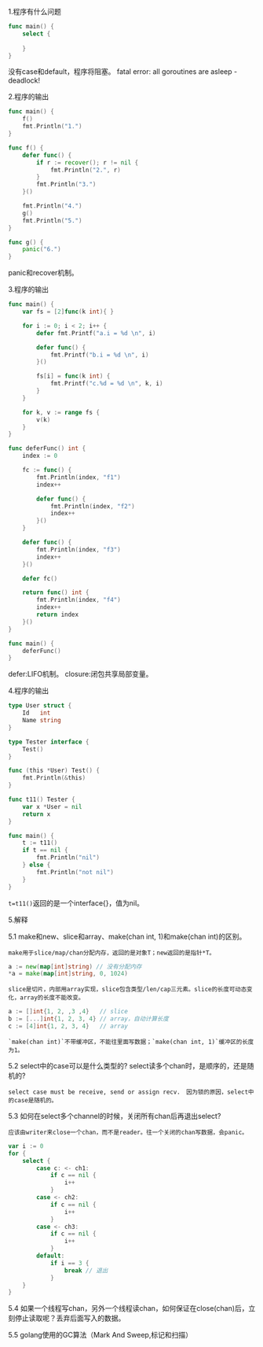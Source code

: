 1.程序有什么问题
```go
func main() {
    select {
    
    }
}
```
没有case和default，程序将阻塞。
fatal error: all goroutines are asleep - deadlock!


2.程序的输出
```go
func main() {
    f()
    fmt.Println("1.")
}

func f() {
    defer func() {
        if r := recover(); r != nil {
            fmt.Println("2.", r)
        }
		fmt.Println("3.")
    }()

    fmt.Println("4.")
    g()
    fmt.Println("5.")
}

func g() {
    panic("6.")
}
```
panic和recover机制。


3.程序的输出
```go
func main() {
	var fs = [2]func(k int){ }

	for i := 0; i < 2; i++ {
		defer fmt.Printf("a.i = %d \n", i)

		defer func() {
			fmt.Printf("b.i = %d \n", i) 
		}()

		fs[i] = func(k int) {
			fmt.Printf("c.%d = %d \n", k, i)
		}
	}

	for k, v := range fs {
		v(k)
	}
}
```
```go
func deferFunc() int {
    index := 0

    fc := func() {
        fmt.Println(index, "f1")
        index++

        defer func() {
            fmt.Println(index, "f2")
            index++
        }()
    }

    defer func() {
        fmt.Println(index, "f3")
        index++
    }()

    defer fc()

    return func() int {
        fmt.Println(index, "f4")
        index++
        return index
    }()
}

func main() {
	deferFunc()
}
```
defer:LIFO机制。
closure:闭包共享局部变量。


4.程序的输出
```go
type User struct {
	Id   int
	Name string
}

type Tester interface {
	Test()
}

func (this *User) Test() {
	fmt.Println(&this)
}

func t11() Tester {
	var x *User = nil
	return x
}

func main() {
	t := t11()
	if t == nil {
		fmt.Println("nil")
	} else {
		fmt.Println("not nil")
	}
}
```
`t=t11()`返回的是一个interface{}，值为nil。


5.解释

5.1 make和new、slice和array、make(chan int, 1)和make(chan int)的区别。

	make用于slice/map/chan分配内存，返回的是对象T；new返回的是指针*T。
```go
a := new(map[int]string) // 没有分配内存
*a = make(map[int]string, 0, 1024)
```
	slice是切片，内部用array实现，slice包含类型/len/cap三元素。slice的长度可动态变化，array的长度不能改变。
```go
a := []int{1, 2, ,3 ,4}   // slice
b := [...]int{1, 2, 3, 4} // array，自动计算长度
c := [4]int{1, 2, 3, 4}   // array
```
	`make(chan int)`不带缓冲区，不能往里面写数据；`make(chan int, 1)`缓冲区的长度为1。

5.2 select中的case可以是什么类型的? select读多个chan时，是顺序的，还是随机的?

	select case must be receive, send or assign recv.　因为锁的原因，select中的case是随机的。

5.3 如何在select多个channel的时候，关闭所有chan后再退出select?

	应该由writer来close一个chan，而不是reader。往一个关闭的chan写数据，会panic。
```go
var i := 0
for {
	select {
		case c: <- ch1:
			if c == nil {
				i++
			}
		case <- ch2:
			if c == nil {
				i++
			}
		case <- ch3:
			if c == nil {
				i++
			}
		default:
			if i == 3 {
				break // 退出
			}
	}
}
```

5.4 如果一个线程写chan，另外一个线程读chan，如何保证在close(chan)后，立刻停止读取呢？丢弃后面写入的数据。

	
5.5 golang使用的GC算法（Mark And Sweep,标记和扫描）

